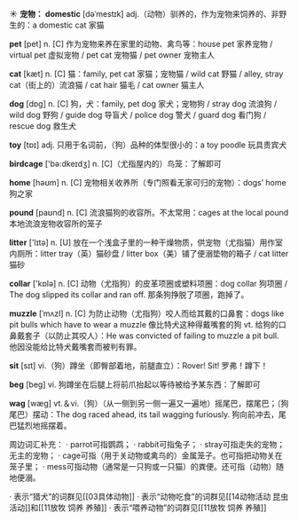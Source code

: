 ☀ <span class="category">**宠物：**</span>
<span class="vocabulary">**domestic**</span> [dəˈmestɪk]
<span class="definition">adj.（动物）驯养的，作为宠物来饲养的、非野生的：</span>a domestic cat 家猫

<span class="vocabulary">**pet**</span> [pet] 
<span class="definition">n. [C] 作为宠物来养在家里的动物、禽鸟等：</span>house pet 家养宠物 / virtual pet 虚拟宠物 / pet cat 宠物猫 / pet owner 宠物主人

<span class="vocabulary">**cat**</span> [kæt] 
<span class="definition">n. [C] 猫：</span>family, pet cat 家猫；宠物猫 / wild cat 野猫 / alley, stray cat（街上的）流浪猫 / cat hair 猫毛 / cat owner 猫主人

<span class="vocabulary">**dog**</span> [dɒɡ] 
<span class="definition">n. [C] 狗，犬：</span>family, pet dog 家犬；宠物狗 / stray dog 流浪狗 / wild dog 野狗 / guide dog 导盲犬 / police dog 警犬 / guard dog 看门狗 / rescue dog 救生犬

<span class="vocabulary">**toy**</span> [tɒɪ] 
<span class="definition">adj. 只用于名词前，（狗）品种的体型很小的：</span>a toy poodle 玩具贵宾犬

<span class="vocabulary">**birdcage**</span> ['bə:dkeɪdӡ] 
<span class="definition">n. [C]（尤指屋内的）鸟笼：</span>了解即可

<span class="vocabulary">**home**</span> [həʊm] 
<span class="definition">n. [C] 宠物相关收养所（专门照看无家可归的宠物）：</span>dogs’ home 狗之家

<span class="vocabulary">**pound**</span> [paʊnd] 
<span class="definition">n. [C] 流浪猫狗的收容所。不太常用：</span>cages at the local pound 本地流浪宠物收容所的笼子

<span class="vocabulary">**litter**</span> ['lɪtə] 
<span class="definition">n. [U] 放在一个浅盒子里的一种干燥物质，供宠物（尤指猫）用作室内厕所：</span>litter tray（英）猫砂盘 / litter box（美）铺了便溺垫物的箱子 / cat litter 猫砂

<span class="vocabulary">**collar**</span> ['kɒlə] 
<span class="definition">n. [C] 动物（尤指狗）的皮革项圈或塑料项圈：</span>dog collar 狗项圈 / The dog slipped its collar and ran off. 那条狗挣脱了项圈，跑掉了。
           
<span class="vocabulary">**muzzle**</span> [ˈmʌzl]
<span class="definition">n. [C] 为防止动物（尤指狗）咬人而给其戴的口鼻套：</span>dogs like pit bulls which have to wear a muzzle 像比特犬这种得戴嘴套的狗 <span class="definition">vt. 给狗的口鼻戴套子（以防止其咬人）：</span>He was convicted of failing to muzzle a pit bull. 他因没能给比特犬戴嘴套而被判有罪。

<span class="vocabulary">**sit**</span> [sɪt] 
<span class="definition">vi.（狗）蹲坐（即臀部着地，前腿直立）：</span>Rover! Sit! 罗弗！蹲下！

<span class="vocabulary">**beg**</span> [beɡ] 
<span class="definition">vi. 狗蹲坐在后腿上将前爪抬起以等待被给予某东西：</span>了解即可

<span class="vocabulary">**wag**</span> [wæɡ] 
<span class="definition">vt.＆vi.（狗）（从一侧到另一侧一遍又一遍地）摇尾巴，摆尾巴；（狗尾巴）摆动：</span>The dog raced ahead, its tail wagging furiously. 狗向前冲去，尾巴猛烈地摇摆着。

周边词汇补充：
· parrot可指鹦鹉；
· rabbit可指兔子；
· stray可指走失的宠物；无主的宠物；
· cage可指（用于关动物或禽鸟的）金属笼子。也可指把动物关在笼子里；
· mess可指动物（通常是一只狗或一只猫）的粪便。还可指（动物）随地便溺。

· 表示“猎犬”的词群见[[03具体动物]]
· 表示“动物吃食”的词群见[[14动物活动 昆虫活动]]和[[11放牧 饲养 养殖]]
· 表示“喂养动物”的词群见[[11放牧 饲养 养殖]]
